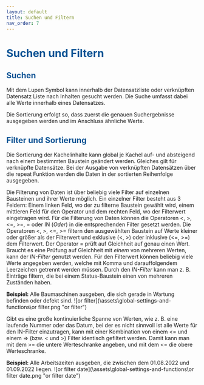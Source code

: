 ```yaml
---
layout: default
title: Suchen und Filtern
nav_order: 7
---
```


# <span style="color:#0b5394">**Suchen und Filtern**</span>

## <span style="color:#0b5394">Suchen</span>

Mit dem Lupen Symbol kann innerhalb der Datensatzliste oder verknüpften Datensatz Liste
nach Inhalten gesucht werden. Die Suche umfasst dabei alle Werte innerhalb eines
Datensatzes.

Die Sortierung erfolgt so, dass zuerst die genauen Suchergebnisse ausgegeben werden und im Anschluss
ähnliche Werte.

## <span style="color:#0b5394">Filter und Sortierung</span>

Die Sortierung der Kachelinhalte kann global je Kachel auf- und absteigend nach einem bestimmten
Baustein geändert werden. Gleiches gilt für verknüpfte Datensätze. Bei der Ausgabe von verknüpften
Datensätzen über die repeat Funktion werden die Daten in der sortierten Reihenfolge ausgegeben.

Die Filterung von Daten ist über beliebig viele Filter auf einzelnen Bausteinen und ihrer Werte möglich.
Ein einzelner Filter besteht aus 3 Feldern: Einem linken Feld, wo der zu filterne Baustein gewählt wird, einem mittleren Feld für den Operator und dem rechten Feld, wo der Filterwert eingetragen wird.
Für die Filterung von Daten können die Operatoren <, >, <=, >=, = oder IN (*Oder*) in die
entsprechenden Filter gesetzt werden.
Die Operatoren <, >, <=, >= filtern den ausgewählten Baustein auf Werte kleiner oder größer als der Filterwert und
exklusive (<, >) oder inklusive (<=, >=) dem Filterwert. 
Der Operator = prüft auf Gleichheit auf genau einen Wert.
Braucht es eine Prüfung auf Gleichheit mit *einem* von mehreren Werten, kann der *IN-Filter* genutzt werden. 
Für den Filterwert können beliebig viele Werte angegeben werden, welche mit Komma und darauffolgendem Leerzeichen getrennt werden müssen.
Durch den *IN-Filter* kann man z. B. Einträge filtern, die bei einem Status-Baustein einen von mehreren Zuständen haben.  

**Beispiel:** 
Alle Baumaschinen ausgeben, die sich gerade in Wartung befinden oder defekt sind.
![or filter](\assets\global-settings-and-functions\or filter.png "or filter")

Gibt es eine große kontinuierliche Spanne von Werten, wie z. B. eine laufende Nummer oder das Datum, bei der es nicht sinnvoll ist alle Werte für den IN-Filter einzutragen, kann mit einer Kombination von einem <= und einem => (bzw. < und >) Filter identisch gefiltert werden.
Damit kann man mit dem >= die untere Werteschranke angeben, und mit dem <= die obere Werteschranke.  

**Beispiel:** 
Alle Arbeitszeiten ausgeben, die zwischen dem 01.08.2022 und 01.09.2022 liegen.
![or filter date](\assets\global-settings-and-functions\or filter date.png "or filter date")
